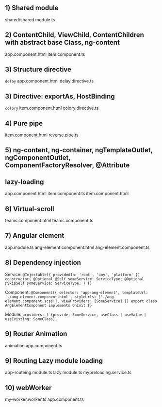 ## 1) Shared module

shared/shared.module.ts

## 2) ContentChild, ViewChild, ContentChildren with abstract base Class, ng-content

app.component.html
item.component.ts

## 3) Structure directive
`delay`
app.component.html
delay.directive.ts

## 3) Directive: exportAs, HostBinding
`colory`
item.component.html
colory.directive.ts

## 4) Pure pipe
item.component.html
reverse.pipe.ts

## 5) ng-content, ng-container, ngTemplateOutlet, ngComponentOutlet, ComponentFactoryResolver, @Attribute
## lazy-loading

app.component.html
item.component.ts
item.component.html

## 6) Virtual-scroll
teams.component.html
teams.component.ts

## 7) Angular element

app.module.ts
ang-element.component.html
ang-element.component.ts


## 8) Dependency injection
Service:
`
@Injectable({
  providedIn: 'root', 'any', 'platform'
})
constructor(
  @Optional @Self someService: ServiceType;
  @Optional @SkipSelf someService: ServiceType;
) {}
`

Component:
`
@Component({
  selector: 'app-ang-element',
  templateUrl: './ang-element.component.html',
  styleUrls: ['./ang-element.component.scss'],
  viewProviders: [SomeService]
})
export class AngElementComponent implements OnInit {}
`

Module:
`
providers: [ {provide: SomeService, useClass | useValue | useExisting: SomeClass],
`

## 9) Router Animation
animation
app.component.ts

## 9) Routing Lazy module loading
app-routeing.module.ts
lazy.module.ts
mypreloading.service.ts


## 10) webWorker
my-worker.worker.ts
app.component.ts
